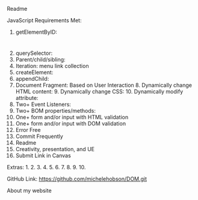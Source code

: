 Readme

JavaScript Requirements Met:
 1. getElementByID: <h1>
 2. querySelector: <nav>
 3. Parent/child/sibling: 
 4. Iteration: menu link collection
 5. createElement: <a>
 6. appendChild: 
 7. Document Fragment:
    Based on User Interaction
     8. Dynamically change HTML content:
     9. Dynamically change CSS:
    10. Dynamically modify attribute:
11. Two+ Event Listeners: 
12. Two+ BOM properties/methods:
13. One+ form and/or input with HTML validation
14. One+ form and/or input with DOM validation
15. Error Free
16. Commit Frequently
17. Readme
18. Creativity, presentation, and UE
19. Submit Link in Canvas

Extras:
 1. 
 2. 
 3. 
 4. 
 5. 
 6. 
 7. 
 8. 
 9. 
10. 

GitHub Link:
    https://github.com/michelehobson/DOM.git


About my website
